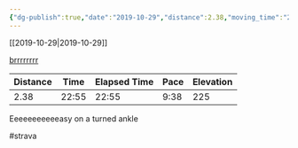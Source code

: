```yaml
---
{"dg-publish":true,"date":"2019-10-29","distance":2.38,"moving_time":"22:55","elapsed_time":"22:55","pace":"9:38","total_elevation_gain":225,"url":"https://www.strava.com/activities/2827357016","permalink":"/01-personal/strava/2019-10-29-brrrrrrrr/","dgPassFrontmatter":true}
---
```



[[2019-10-29\|2019-10-29]]

[brrrrrrrr](https://www.strava.com/activities/2827357016)

| Distance | Time  | Elapsed Time | Pace | Elevation |
| -------- | ----- | ------------ | ---- | --------- |
| 2.38     | 22:55 | 22:55        | 9:38 | 225       |


Eeeeeeeeeeeasy on a turned ankle

#strava
